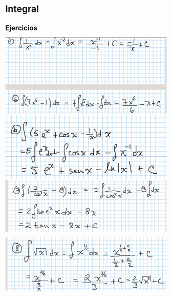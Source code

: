 # Integral

## Ejercicios

![ini](./img/2022-03-18-09-45.png)
![ini](./img/2022-03-18-09-46.png)
![ini](./img/2022-03-18-09-49.png)

![ini](./img/2022-03-18-09-50.png)
